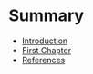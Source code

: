 # Summary

* [Introduction](README.md)
* [First Chapter](chapter1.md)
* [References](references.md)

